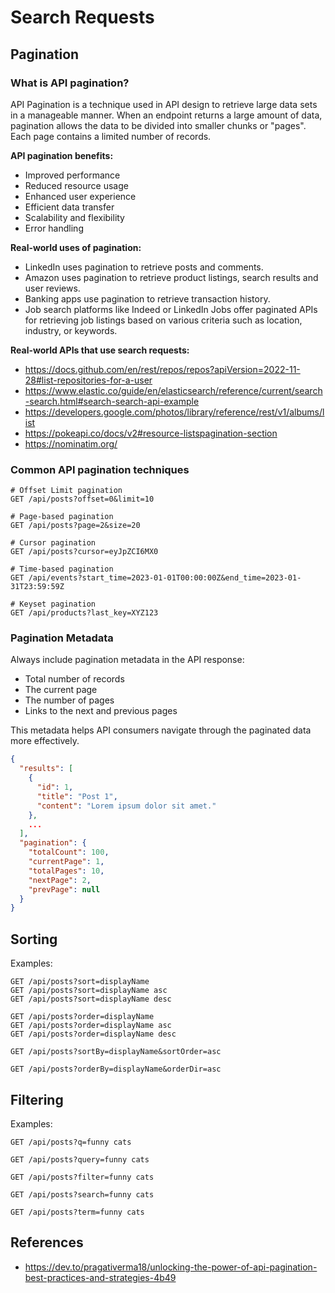 # Search Requests

## Pagination

### What is API pagination?

API Pagination is a technique used in API design to retrieve large data sets in a manageable manner. When an endpoint returns a large amount of data, pagination allows the data to be divided into smaller chunks or "pages". Each page contains a limited number of records.

**API pagination benefits:**

- Improved performance
- Reduced resource usage
- Enhanced user experience
- Efficient data transfer
- Scalability and flexibility
- Error handling

**Real-world uses of pagination:**

- LinkedIn uses pagination to retrieve posts and comments.
- Amazon uses pagination to retrieve product listings, search results and user reviews.
- Banking apps use pagination to retrieve transaction history.
- Job search platforms like Indeed or LinkedIn Jobs offer paginated APIs for retrieving job listings based on various criteria such as location, industry, or keywords.

**Real-world APIs that use search requests:**

- <https://docs.github.com/en/rest/repos/repos?apiVersion=2022-11-28#list-repositories-for-a-user>
- <https://www.elastic.co/guide/en/elasticsearch/reference/current/search-search.html#search-search-api-example>
- <https://developers.google.com/photos/library/reference/rest/v1/albums/list>
- <https://pokeapi.co/docs/v2#resource-listspagination-section>
- <https://nominatim.org/>

### Common API pagination techniques

```text
# Offset Limit pagination
GET /api/posts?offset=0&limit=10

# Page-based pagination
GET /api/posts?page=2&size=20

# Cursor pagination
GET /api/posts?cursor=eyJpZCI6MX0

# Time-based pagination
GET /api/events?start_time=2023-01-01T00:00:00Z&end_time=2023-01-31T23:59:59Z

# Keyset pagination
GET /api/products?last_key=XYZ123
```

### Pagination Metadata

Always include pagination metadata in the API response:

- Total number of records
- The current page
- The number of pages
- Links to the next and previous pages

This metadata helps API consumers navigate through the paginated data more effectively.

```json
{
  "results": [
    {
      "id": 1,
      "title": "Post 1",
      "content": "Lorem ipsum dolor sit amet."
    },
    ...
  ],
  "pagination": {
    "totalCount": 100,
    "currentPage": 1,
    "totalPages": 10,
    "nextPage": 2,
    "prevPage": null
  }
}
```

## Sorting

Examples:

```text
GET /api/posts?sort=displayName
GET /api/posts?sort=displayName asc
GET /api/posts?sort=displayName desc

GET /api/posts?order=displayName
GET /api/posts?order=displayName asc
GET /api/posts?order=displayName desc

GET /api/posts?sortBy=displayName&sortOrder=asc

GET /api/posts?orderBy=displayName&orderDir=asc
```

## Filtering

Examples:

```text
GET /api/posts?q=funny cats

GET /api/posts?query=funny cats

GET /api/posts?filter=funny cats

GET /api/posts?search=funny cats

GET /api/posts?term=funny cats
```

## References

- <https://dev.to/pragativerma18/unlocking-the-power-of-api-pagination-best-practices-and-strategies-4b49>
